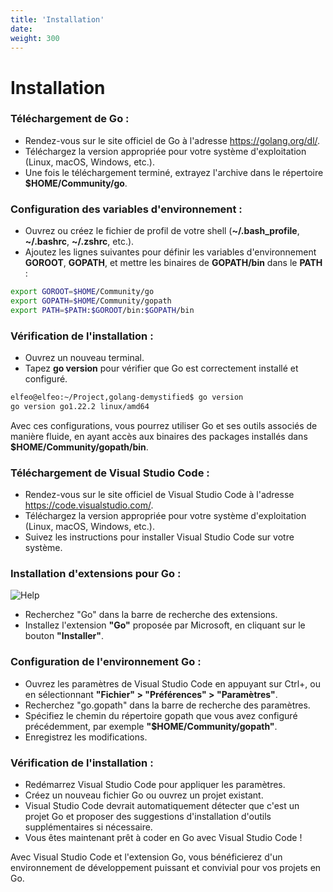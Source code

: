 ```yaml
---
title: 'Installation'
date: 
weight: 300
---
```


# Installation


### Téléchargement de Go :

- Rendez-vous sur le site officiel de Go à l'adresse https://golang.org/dl/.
- Téléchargez la version appropriée pour votre système d'exploitation (Linux, macOS, Windows, etc.).
- Une fois le téléchargement terminé, extrayez l'archive dans le répertoire **$HOME/Community/go**.

### Configuration des variables d'environnement :

- Ouvrez ou créez le fichier de profil de votre shell (**~/.bash_profile**, **~/.bashrc**, **~/.zshrc**, etc.).
- Ajoutez les lignes suivantes pour définir les variables d'environnement **GOROOT**, **GOPATH**, et mettre les binaires de **GOPATH/bin** dans le **PATH** :

```bash
export GOROOT=$HOME/Community/go
export GOPATH=$HOME/Community/gopath
export PATH=$PATH:$GOROOT/bin:$GOPATH/bin
```


### Vérification de l'installation :

- Ouvrez un nouveau terminal.
- Tapez **go version** pour vérifier que Go est correctement installé et configuré.

```bash
elfeo@elfeo:~/Project,golang-demystified$ go version
go version go1.22.2 linux/amd64
```
Avec ces configurations, vous pourrez utiliser Go et ses outils associés de manière fluide, en ayant accès aux binaires des packages installés dans **$HOME/Community/gopath/bin**.


### Téléchargement de Visual Studio Code :

- Rendez-vous sur le site officiel de Visual Studio Code à l'adresse https://code.visualstudio.com/.
- Téléchargez la version appropriée pour votre système d'exploitation (Linux, macOS, Windows, etc.).
- Suivez les instructions pour installer Visual Studio Code sur votre système.


### Installation d'extensions pour Go :

![Help](/golang-demystified/assets/010_installation_000.png)

- Recherchez "Go" dans la barre de recherche des extensions.
- Installez l'extension **"Go"** proposée par Microsoft, en cliquant sur le bouton **"Installer"**.


### Configuration de l'environnement Go :

- Ouvrez les paramètres de Visual Studio Code en appuyant sur Ctrl+, ou en sélectionnant **"Fichier" > "Préférences" > "Paramètres"**.
- Recherchez "go.gopath" dans la barre de recherche des paramètres.
- Spécifiez le chemin du répertoire gopath que vous avez configuré précédemment, par exemple **"$HOME/Community/gopath"**.
- Enregistrez les modifications.


### Vérification de l'installation :

- Redémarrez Visual Studio Code pour appliquer les paramètres.
- Créez un nouveau fichier Go ou ouvrez un projet existant.
- Visual Studio Code devrait automatiquement détecter que c'est un projet Go et proposer des suggestions d'installation d'outils supplémentaires si nécessaire.
- Vous êtes maintenant prêt à coder en Go avec Visual Studio Code !

Avec Visual Studio Code et l'extension Go, vous bénéficierez d'un environnement de développement puissant et convivial pour vos projets en Go.








